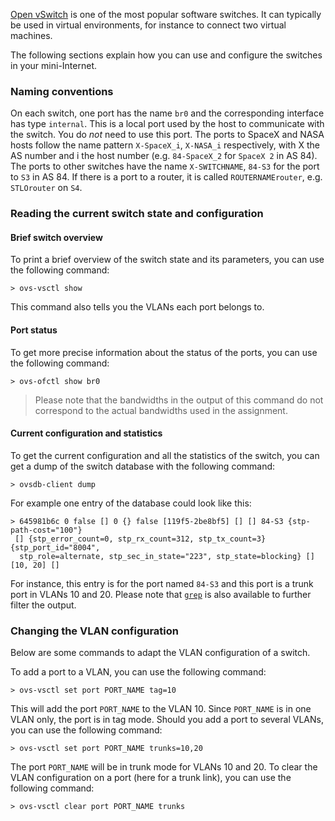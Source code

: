 [Open vSwitch](https://www.openvswitch.org) is one of the most
popular software switches. It can typically be used in virtual environments,
for instance to connect two virtual machines.

The following sections explain how you can use and configure the switches in your mini-Internet.

### Naming conventions

On each switch, one port has the name `br0` and the corresponding interface has type `internal`. This is
a local port used by the host to communicate with the switch. You do *not*
need to use this port.
The ports to SpaceX and NASA hosts follow the name pattern `X-SpaceX_i`, `X-NASA_i` respectively, 
with X the AS number and i the host number (e.g. `84-SpaceX_2` for `SpaceX 2` in AS 84). 
The ports to other switches have the name `X-SWITCHNAME`,
`84-S3` for the port to `S3` in AS 84. 
If there is a port to a router, it is called `ROUTERNAMErouter`, e.g. `STLOrouter` on `S4`.

### Reading the current switch state and configuration

#### Brief switch overview
To print a brief overview of the switch state and its parameters, you can use the
following command:

```
> ovs-vsctl show
```

This command also tells you the VLANs each port belongs to. 

#### Port status
To get more precise information about the status of the ports, you can use the following
command:

```
> ovs-ofctl show br0
```

> Please note that the bandwidths in the output of this command do not correspond
> to the actual bandwidths used in the assignment.

#### Current configuration and statistics
To get the current configuration 
and all the statistics of the switch, you can
get a dump of the switch database with the following command:

```
> ovsdb-client dump
```

For example one entry of the database could look like this:

```
> 645981b6c 0 false [] 0 {} false [119f5-2be8bf5] [] [] 84-S3 {stp-path-cost="100"}
 [] {stp_error_count=0, stp_rx_count=312, stp_tx_count=3} {stp_port_id="8004",
  stp_role=alternate, stp_sec_in_state="223", stp_state=blocking} [] [10, 20] []
```

For instance, this entry is for the port named `84-S3` and
this port is a trunk port in VLANs 10 and 20.
Please note that [`grep`](https://linuxcommand.org/lc3_man_pages/grep1.html)
is also available to further filter the output. 

### Changing the VLAN configuration

Below are some commands to adapt the VLAN configuration of a switch.

To add a port to a VLAN, you can use the following command:

```
> ovs-vsctl set port PORT_NAME tag=10
```

This will add the port `PORT_NAME` to the VLAN 10. Since `PORT_NAME` is in one
VLAN only, the port is in tag mode. Should you add a port to several VLANs,
you can use the following command:

```
> ovs-vsctl set port PORT_NAME trunks=10,20
```

The port `PORT_NAME` will be in trunk mode for VLANs 10 and 20.
To clear the VLAN configuration on a port (here for a trunk link), you can
use the following command:

```
> ovs-vsctl clear port PORT_NAME trunks